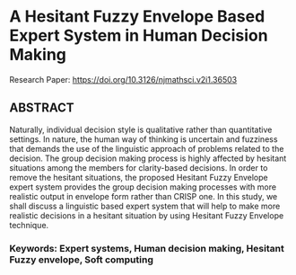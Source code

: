 # A Hesitant Fuzzy Envelope Based Expert System in Human Decision Making

Research Paper: https://doi.org/10.3126/njmathsci.v2i1.36503

## ABSTRACT
Naturally, individual decision style is qualitative rather than quantitative settings. In nature, the human way of thinking is uncertain and fuzziness that demands the use of the linguistic approach of problems related to the decision. The group decision making process is highly affected by hesitant situations among the members for clarity-based decisions. In order to remove the hesitant situations, the proposed Hesitant Fuzzy Envelope expert system provides the group decision making processes with more realistic output in envelope form rather than CRISP one. In this study, we shall discuss a linguistic based expert system that will help to make more realistic decisions in a hesitant situation by using Hesitant Fuzzy Envelope technique.

### Keywords: Expert systems, Human decision making, Hesitant Fuzzy envelope, Soft computing
